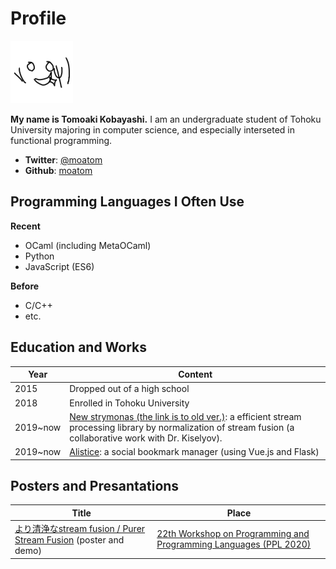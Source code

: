 # Profile

<img src="icon.png" alt="icon" width="100" />

**My name is Tomoaki Kobayashi.**
I am an undergraduate student of Tohoku University majoring in computer science, and especially interseted in functional programming.


- **Twitter**: [@moatom](https://twitter.com/moatom)
- **Github**: [moatom](https://github.com/moatom)
<!-- - **Qiita (Japanese)**: [moatom](a) -->


## Programming Languages I Often Use
**Recent**
- OCaml (including MetaOCaml)
- Python
- JavaScript (ES6)
  
**Before**
- C/C++
- etc.

##  Education and Works
Year| Content
-|-
2015 | Dropped out of a high school
2018 | Enrolled in Tohoku University
2019~now | [New strymonas (the link is to old ver.)](https://strymonas.github.io/): a efficient stream processing library by normalization of stream fusion  (a collaborative work with Dr. Kiselyov).
2019~now | [Alistice](https://alistice.com/): a social bookmark manager (using Vue.js and Flask)

## Posters and Presantations
Title|Place
-|-
[より清浄なstream fusion / Purer Stream Fusion](ppl2020.pdf) (poster and demo) | [22th Workshop on Programming and Programming Languages (PPL 2020)](https://jssst-ppl.org/workshop/2020/)
